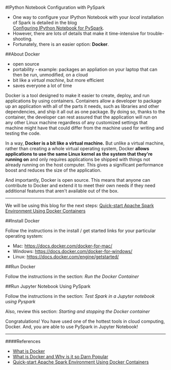 #IPython Notebook Configuration with PySpark

* One way to configure your IPython Notebook with your *local* installation of Spark is detailed in the blog   
[Configuring IPython Notebook for PySpark](http://ramhiser.com/2015/02/01/configuring-ipython-notebook-support-for-pyspark/).  
* However, there are lots of details that make it time-intensive for trouble-shooting.  
* Fortunately, there is an easier option:  **Docker**.  

##About Docker
* open source
* portability - example:  packages an appliation on your laptop that can then be run, unmodified, on a cloud
* bit like a *virtual machine*, but more efficient
* saves everyone a lot of time

Docker is a tool designed to make it easier to create, deploy, and run applications by using containers. Containers allow a developer to package up an application with all of the parts it needs, such as libraries and other dependencies, and ship it all out as one package. By doing so, thanks to the container, the developer can rest assured that the application will run on any other Linux machine regardless of any customized settings that machine might have that could differ from the machine used for writing and testing the code.

In a way, **Docker is a bit like a virtual machine.** But unlike a virtual machine, rather than creating a whole virtual operating system, Docker **allows applications to use the same Linux kernel as the system that they're running on** and only requires applications be shipped with things not already running on the host computer. This gives a significant performance boost and reduces the size of the application.

And importantly, Docker is open source. This means that anyone can contribute to Docker and extend it to meet their own needs if they need additional features that aren't available out of the box.

---

We will be using this blog for the next steps:  [Quick-start Apache Spark Environment Using Docker Containers](http://maxmelnick.com/2016/06/04/spark-docker.html)

##Install Docker

Follow the instructions in the install / get started links for your particular operating system:  
  * Mac: https://docs.docker.com/docker-for-mac/
  * Windows: https://docs.docker.com/docker-for-windows/
  * Linux: https://docs.docker.com/engine/getstarted/

##Run Docker

Follow the instructions in the section:  *Run the Docker Container*

##Run Jupyter Notebook Using PySpark

Follow the instructions in the section:  *Test Spark in a Jupyter notebook using Pyspark*

Also, review this section:  *Starting and stopping the Docker container*

Congratulations!  You have used one of the hottest tools in cloud computing, Docker.  And, you are able to use PySpark in  Jupyter Notebook!  

---

####References
* [What is Docker](https://opensource.com/resources/what-docker)
* [What is Docker and Why is it so Darn Popular](http://www.zdnet.com/article/what-is-docker-and-why-is-it-so-darn-popular/)
* [Quick-start Apache Spark Environment Using Docker Containers](http://maxmelnick.com/2016/06/04/spark-docker.html)

